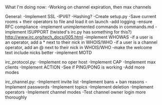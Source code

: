 What I'm doing now:
-Working on channel expiration, then max channels

General:
-Implement SSL
-IPV6?
-Hashing?
-Create setup.py
-Save current rooms + their operators to file and load it on launch
-add logging
-ensure RFC compliance
-implement unimplemented commands in commands.md
-implement ISUPPORT (twisted's irc.py has something for this?) http://www.irc.org/tech_docs/005.html
-implement WHOWAS
-if a user is an operator, add a * next to their nick in WHOIS/WHO
-if a user is a channel operator, add an @ next to their nick in WHOIS/WHO
-make the welcome text include nicks better
-implement MOTD

irc_protocol.py:
-Implement no oper host
-Implement CAP
-Implement max clients
-Implement ACTION
-See if PING/PONG is working
-Add more modes

irc_channel.py:
-Implement invite list
-Implement bans + ban reasons
-Implement passwords
-Implement topics
-Implement deletion
-Implement operators
-Implement channel modes
-Test channel owner login more thoroughly
